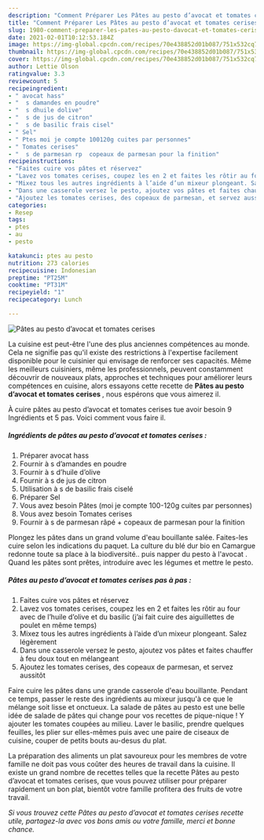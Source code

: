 ```yaml
---
description: "Comment Préparer Les Pâtes au pesto d’avocat et tomates cerises"
title: "Comment Préparer Les Pâtes au pesto d’avocat et tomates cerises"
slug: 1980-comment-preparer-les-pates-au-pesto-davocat-et-tomates-cerises
date: 2021-02-01T10:12:53.184Z
image: https://img-global.cpcdn.com/recipes/70e438852d01b087/751x532cq70/pates-au-pesto-davocat-et-tomates-cerises-photo-principale-de-la-recette.jpg
thumbnail: https://img-global.cpcdn.com/recipes/70e438852d01b087/751x532cq70/pates-au-pesto-davocat-et-tomates-cerises-photo-principale-de-la-recette.jpg
cover: https://img-global.cpcdn.com/recipes/70e438852d01b087/751x532cq70/pates-au-pesto-davocat-et-tomates-cerises-photo-principale-de-la-recette.jpg
author: Lettie Olson
ratingvalue: 3.3
reviewcount: 5
recipeingredient:
- " avocat hass"
- "  s damandes en poudre"
- "  s dhuile dolive"
- "  s de jus de citron"
- "  s de basilic frais cisel"
- " Sel"
- " Ptes moi je compte 100120g cuites par personnes"
- " Tomates cerises"
- "  s de parmesan rp  copeaux de parmesan pour la finition"
recipeinstructions:
- "Faites cuire vos pâtes et réservez"
- "Lavez vos tomates cerises, coupez les en 2 et faites les rôtir au four avec de l’huile d’olive et du basilic (j’ai fait cuire des aiguillettes de poulet en même temps)"
- "Mixez tous les autres ingrédients à l’aide d’un mixeur plongeant. Salez légèrement"
- "Dans une casserole versez le pesto, ajoutez vos pâtes et faites chauffer à feu doux tout en mélangeant"
- "Ajoutez les tomates cerises, des copeaux de parmesan, et servez aussitôt"
categories:
- Resep
tags:
- ptes
- au
- pesto

katakunci: ptes au pesto 
nutrition: 273 calories
recipecuisine: Indonesian
preptime: "PT25M"
cooktime: "PT31M"
recipeyield: "1"
recipecategory: Lunch

---
```



![Pâtes au pesto d’avocat et tomates cerises](https://img-global.cpcdn.com/recipes/70e438852d01b087/751x532cq70/pates-au-pesto-davocat-et-tomates-cerises-photo-principale-de-la-recette.jpg)

La cuisine est peut-être l'une des plus anciennes compétences au monde. Cela ne signifie pas qu'il existe des restrictions à l'expertise facilement disponible pour le cuisinier qui envisage de renforcer ses capacités. Même les meilleurs cuisiniers, même les professionnels, peuvent constamment découvrir de nouveaux plats, approches et techniques pour améliorer leurs compétences en cuisine, alors essayons cette recette de <strong> Pâtes au pesto d’avocat et tomates cerises </strong>, nous espérons que vous aimerez il.

<!--inarticleads1-->

À cuire pâtes au pesto d’avocat et tomates cerises tue avoir besoin 9 Ingrédients et 5 pas. Voici comment vous faire il.

##### Ingrédients de pâtes au pesto d’avocat et tomates cerises :

1. Préparer  avocat hass
1. Fournir  à s d’amandes en poudre
1. Fournir  à s d’huile d’olive
1. Fournir  à s de jus de citron
1. Utilisation  à s de basilic frais ciselé
1. Préparer  Sel
1. Vous avez besoin  Pâtes (moi je compte 100-120g cuites par personnes)
1. Vous avez besoin  Tomates cerises
1. Fournir  à s de parmesan râpé + copeaux de parmesan pour la finition


Plongez les pâtes dans un grand volume d&#39;eau bouillante salée. Faites-les cuire selon les indications du paquet. La culture du blé dur bio en Camargue redonne toute sa place à la biodiversité.. puis napper du pesto à l&#39;avocat . Quand les pâtes sont prêtes, introduire avec les légumes et mettre le pesto. 

<!--inarticleads2-->

##### Pâtes au pesto d’avocat et tomates cerises pas à pas :

1. Faites cuire vos pâtes et réservez
1. Lavez vos tomates cerises, coupez les en 2 et faites les rôtir au four avec de l’huile d’olive et du basilic (j’ai fait cuire des aiguillettes de poulet en même temps)
1. Mixez tous les autres ingrédients à l’aide d’un mixeur plongeant. Salez légèrement
1. Dans une casserole versez le pesto, ajoutez vos pâtes et faites chauffer à feu doux tout en mélangeant
1. Ajoutez les tomates cerises, des copeaux de parmesan, et servez aussitôt


Faire cuire les pâtes dans une grande casserole d&#39;eau bouillante. Pendant ce temps, passer le reste des ingrédients au mixeur jusqu&#39;à ce que le mélange soit lisse et onctueux. La salade de pâtes au pesto est une belle idée de salade de pâtes qui change pour vos recettes de pique-nique ! Y ajouter les tomates coupées au milieu. Laver le basilic, prendre quelques feuilles, les plier sur elles-mêmes puis avec une paire de ciseaux de cuisine, couper de petits bouts au-desus du plat. 

<!--inarticleads1-->

<p>
La préparation des aliments un plat savoureux pour les membres de votre famille ne doit pas vous coûter des heures de travail dans la cuisine. Il existe un grand nombre de recettes telles que la recette Pâtes au pesto d’avocat et tomates cerises, que vous pouvez utiliser pour préparer rapidement un bon plat, bientôt votre famille profitera des fruits de votre travail.
</p>

<p>
<i>Si vous trouvez cette Pâtes au pesto d’avocat et tomates cerises recette utile, partagez-la avec vos bons amis ou votre famille, merci et bonne chance.</i>
</p>
